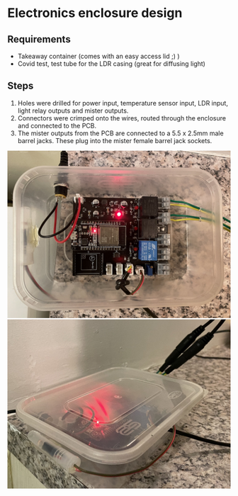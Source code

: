 # Electronics enclosure design

## Requirements

- Takeaway container (comes with an easy access lid ;) )
- Covid test, test tube for the LDR casing (great for diffusing light)

## Steps

1. Holes were drilled for power input, temperature sensor input, LDR input, light relay outputs and mister outputs.
2. Connectors were crimped onto the wires, routed through the enclosure and connected to the PCB.
3. The mister outputs from the PCB are connected to a 5.5 x 2.5mm male barrel jacks. These plug into the mister female barrel jack sockets.

<img src="../Images/pcb_enclosure.jpg" alt="pcb enclosure" width="800"/>

<img src="../Images/ldr_mount.jpg" alt="ldr mount" width="800"/>
